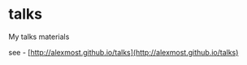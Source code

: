 # talks
My talks materials

see - [http://alexmost.github.io/talks](http://alexmost.github.io/talks)

